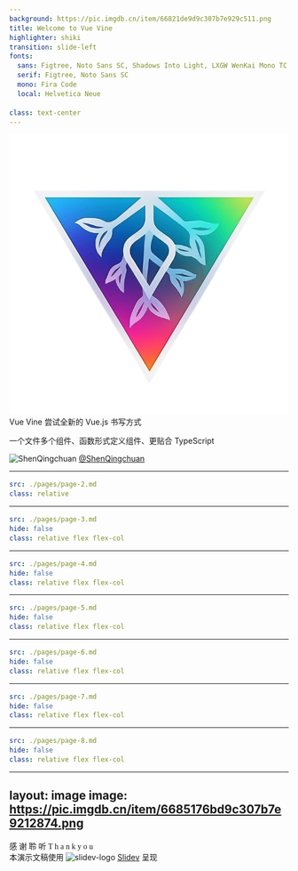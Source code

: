 ```yaml
---
background: https://pic.imgdb.cn/item/66821de9d9c307b7e929c511.png
title: Welcome to Vue Vine
highlighter: shiki
transition: slide-left
fonts:
  sans: Figtree, Noto Sans SC, Shadows Into Light, LXGW WenKai Mono TC
  serif: Figtree, Noto Sans SC
  mono: Fira Code
  local: Helvetica Neue

class: text-center
---
```


<img class="ml-auto mr-auto mb-4 w-128px h-128px mr-4" src="/assets/vine-logo-icon.png">

<div class="flex flex-col items-center justify-center">
  <span class="my-2 font-bold text-64px">Vue Vine</span>
  <span class="my-2 text-36px">尝试全新的 Vue.js 书写方式</span>
</div>

<p class="text-24px text-coolgray-400">
  一个文件多个组件、函数形式定义组件、更贴合 TypeScript
</p>

<p class="flex items-center justify-center !mt-10">
  <img 
    src="https://avatars.githubusercontent.com/u/46062972?v=4"
    width="64"
    height="64"
    alt="ShenQingchuan"
    class="mr4 rounded-full"
  />
  <a href="https://github.com/ShenQingchuan" class="text-6 !border-none">
    @ShenQingchuan
  </a>
</p>

<!--
大家好，我是 ShenQingchuan，是一名前端开发工程师和开源爱好者，之前大家可能都是通过 Vue/Vite 中文文档译者身份认识我的。

很荣幸能有机会在线下的 Vue Conf 大会和大家见面、分享我自己的一个小小作品，开发它的初衷完全是突发奇想、为了探索一种全新的书写 Vue 的方式，那么废话不多说，我直接带大家和我一起体验和回顾这趟旅程 ...
-->

---

```yaml
src: ./pages/page-2.md
class: relative
```

---

```yaml
src: ./pages/page-3.md
hide: false
class: relative flex flex-col
```

---

```yaml
src: ./pages/page-4.md
hide: false
class: relative flex flex-col
```

---

```yaml
src: ./pages/page-5.md
hide: false
class: relative flex flex-col
```

---

```yaml
src: ./pages/page-6.md
hide: false
class: relative flex flex-col
```

---

```yaml
src: ./pages/page-7.md
hide: false
class: relative flex flex-col
```

---

```yaml
src: ./pages/page-8.md
hide: false
class: relative flex flex-col
```

---
layout: image
image: https://pic.imgdb.cn/item/6685176bd9c307b7e9212874.png
---

<div class="w-full h-full flex flex-col items-center justify-center">
  <div 
    class="
      w-fit text-center
      animate-fade-in
      animate-duration-0.5s
      font-bold text-16
      font-mono flex flex-col
    "
  >
    <span class="mb1" style="font-family: 'LXGW WenKai Mono TC';">
      <span class="text-lightflow-unit">感</span>
      <span class="text-lightflow-unit">谢</span>
      <span class="text-lightflow-unit">聆</span>
      <span class="text-lightflow-unit">听</span>
    </span>
    <span class="mb1" style="font-family: 'Shadows Into Light';">
      <span class="text-lightflow-unit">T</span>
      <span class="text-lightflow-unit">h</span>
      <span class="text-lightflow-unit">a</span>
      <span class="text-lightflow-unit">n</span>
      <span class="text-lightflow-unit mr4">k</span>
      <span class="text-lightflow-unit">y</span>
      <span class="text-lightflow-unit">o</span>
      <span class="text-lightflow-unit">u</span>
    </span>
  </div>

  <div class="mt6 flex items-center">
      本演示文稿使用
      <img class="ml-2 w-24px h-24px" src="https://cn.sli.dev/logo.svg" alt="slidev-logo" />
      <a class="mr-2" href="https://sli.dev">Slidev</a>
      呈现
    </div>
</div>

<!--
最后，非常感谢所有的你们能听到这里。

如果你觉得这个演讲很有趣或是对你有帮助的话，我会非常开心。

再次感谢 Vue Conf 大会给我这个机会上台，希望和大家下次有缘能再见！
-->
